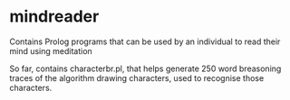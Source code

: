 # mindreader
Contains Prolog programs that can be used by an individual to read their mind using meditation

So far, contains characterbr.pl, that helps generate 250 word breasoning traces of the algorithm drawing characters, used to recognise those characters.
